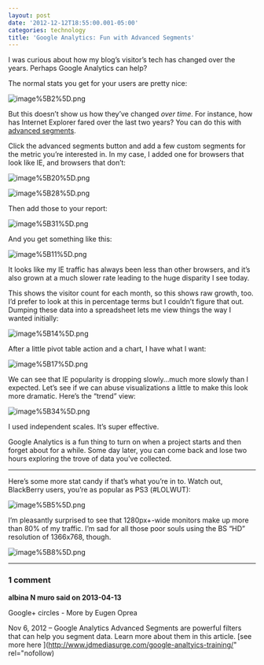 ```yaml
---
layout: post
date: '2012-12-12T18:55:00.001-05:00'
categories: technology
title: 'Google Analytics: Fun with Advanced Segments'
---
```



I was curious about how my blog’s visitor’s tech has changed over the years. Perhaps Google Analytics can help?

The normal stats you get for your users are pretty nice:

![image%5B2%5D.png](image%5B2%5D.png)

But this doesn’t show us how they’ve changed *over time*. For instance, how has Internet Explorer fared over the last two years? You can do this with [advanced segments](https://support.google.com/analytics/bin/answer.py?hl=en-GB&answer=1033017&topic=1032940&rd=1).

Click the advanced segments button and add a few custom segments for the metric you’re interested in. In my case, I added one for browsers that look like IE, and browsers that don’t:

![image%5B20%5D.png](image%5B20%5D.png)

![image%5B28%5D.png](image%5B28%5D.png)

Then add those to your report:

![image%5B31%5D.png](image%5B31%5D.png)

And you get something like this:

![image%5B11%5D.png](image%5B11%5D.png)

It looks like my IE traffic has always been less than other browsers, and it’s also grown at a much slower rate leading to the huge disparity I see today.

This shows the visitor count for each month, so this shows raw growth, too. I’d prefer to look at this in percentage terms but I couldn’t figure that out. Dumping these data into a spreadsheet lets me view things the way I wanted initially:

![image%5B14%5D.png](image%5B14%5D.png)

After a little pivot table action and a chart, I have what I want:

![image%5B17%5D.png](image%5B17%5D.png)

We can see that IE popularity is dropping slowly…much more slowly than I expected. Let’s see if we can abuse visualizations a little to make this look more dramatic. Here’s the “trend” view:

![image%5B34%5D.png](image%5B34%5D.png)

I used independent scales. It’s super effective.

Google Analytics is a fun thing to turn on when a project starts and then forget about for a while. Some day later, you can come back and lose two hours exploring the trove of data you’ve collected.  <hr />

Here’s some more stat candy if that’s what you’re in to. Watch out, BlackBerry users, you’re as popular as PS3 (#LOLWUT):

![image%5B5%5D.png](image%5B5%5D.png)

I’m pleasantly surprised to see that 1280px+-wide monitors make up more than 80% of my traffic. I’m sad for all those poor souls using the BS “HD” resolution of 1366x768, though. 

![image%5B8%5D.png](image%5B8%5D.png)

---

### 1 comment

**albina N muro said on 2013-04-13**

Google+ circles - More by Eugen Oprea

Nov 6, 2012 – Google Analytics Advanced Segments are powerful filters that can help you segment data. Learn more about them in this article. [see more here ](http://www.jdmediasurge.com/google-analtyics-training/" rel="nofollow)



